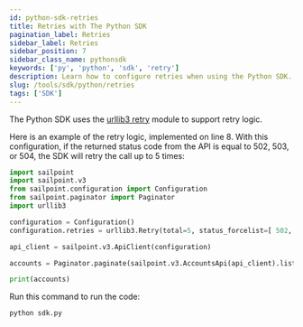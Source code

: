 ```yaml
---
id: python-sdk-retries
title: Retries with The Python SDK
pagination_label: Retries
sidebar_label: Retries
sidebar_position: 7
sidebar_class_name: pythonsdk
keywords: ['py', 'python', 'sdk', 'retry']
description: Learn how to configure retries when using the Python SDK.
slug: /tools/sdk/python/retries
tags: ['SDK']
---
```


The Python SDK uses the [urllib3 retry](https://urllib3.readthedocs.io/en/stable/reference/urllib3.util.html) module to support retry logic.

Here is an example of the retry logic, implemented on line 8. With this configuration, if the returned status code from the API is equal to 502, 503, or 504, the SDK will retry the call up to 5 times: 

```python showLineNumbers
import sailpoint
import sailpoint.v3
from sailpoint.configuration import Configuration
from sailpoint.paginator import Paginator
import urllib3

configuration = Configuration()
configuration.retries = urllib3.Retry(total=5, status_forcelist=[ 502, 503, 504 ])

api_client = sailpoint.v3.ApiClient(configuration)

accounts = Paginator.paginate(sailpoint.v3.AccountsApi(api_client).list_accounts, result_limit=1000, limit=250)

print(accounts)
```

Run this command to run the code:

```bash
python sdk.py
```

